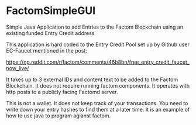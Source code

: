 # FactomSimpleGUI
Simple Java Application to add Entries to the Factom Blockchain using an existing funded Entry Credit address


This application is hard coded to the Entry Credit Pool set up by Github user EC-Faucet mentioned in the post:

https://np.reddit.com/r/factom/comments/46b8bn/free_entry_credit_faucet_now_live/


It takes up to 3 external IDs and content text to be added to the Factom Blockchain.  It does not require running factom components.  It operates with http posts to a publicly facing Factomd server.


This is not a wallet.  It does not keep track of your transactions.  You need to write down your entry hashes to find them at a later time.    It is an example of how to use java to program agianst factom.

